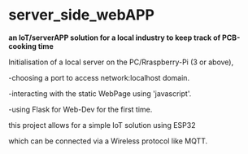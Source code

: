 # server_side_webAPP
**an IoT/serverAPP solution for a local industry to keep track of PCB-cooking time**

Initialisation of a local server on the PC/Rraspberry-Pi (3 or above), 
   
   -choosing a port to access network:localhost domain.
   
   -interacting with the static WebPage using 'javascript'.
   
   -using Flask for Web-Dev for the first time.

this project allows for a simple IoT solution using ESP32

which can be connected via a Wireless protocol like MQTT.


